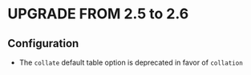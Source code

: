 UPGRADE FROM 2.5 to 2.6
=======================

Configuration
-------------
 * The `collate` default table option is deprecated in favor of `collation`


